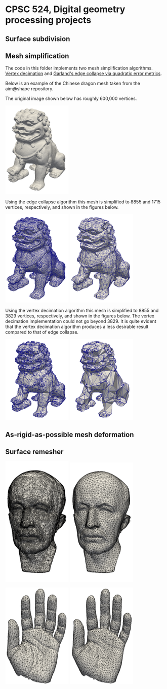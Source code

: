 # CPSC 524, Digital geometry processing projects

## Surface subdivision

## Mesh simplification

The code in this folder implements two mesh simplification
algorithms. [Vertex
decimation](http://citeseerx.ist.psu.edu/viewdoc/download?doi=10.1.1.492.2840&rep=rep1&type=pdf)
and [Garland's edge collapse via quadratic error
metrics](https://www.ri.cmu.edu/pub_files/pub2/garland_michael_1997_1/garland_michael_1997_1.pdf).

Below is an example of the Chinese dragon mesh taken from the
aim@shape repository.

The original image shown below has roughly 600,000 vertices.

<img src="./demo/simplification-dragon.png"
width="200"/>

Using the edge collapse algorithm this mesh is simplified to 8855 and
1715 vertices, respectively, and shown in the figures below.

<img src="./demo/simplification-edge-collapse-dragon-8855.png"
width="200"/>
<img src="./demo/simplification-edge-collapse-dragon-1715.png"
width="200"/>

Using the vertex decimation algorithm this mesh is simplified to 8855
and 3829 vertices, respectively, and shown in the figures below. The
vertex decimation implementation could not go beyond 3829. It is quite
evident that the vertex decimation algorithm produces a less desirable
result compared to that of edge collapse.

<img src="./demo/simplification-vertex-decimation-dragon-8855.png"
width="200"/>
<img src="./demo/simplification-vertex-decimation-dragon-3829.png"
width="200" />


## As-rigid-as-possible mesh deformation

## Surface remesher

<img src="./demo/remesher-maxplank-before.png"
width="200"/>
<img src="./demo/remesher-maxplank-after.png"
width="200"/>

<img src="./demo/remesher-hand-before.png"
width="200"/>
<img src="./demo/remesher-hand-after.png"
width="200"/>
